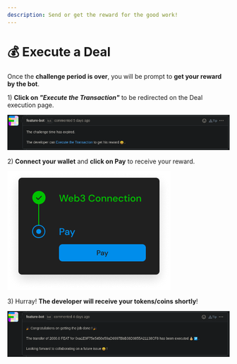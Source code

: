 ```yaml
---
description: Send or get the reward for the good work!
---
```


# 💰 Execute a Deal

Once the **challenge period is over**, you will be prompt to **get your reward by the bot**.

1\) **Click on _"Execute the Transaction"_** to be redirected on the Deal execution page.

![You can execute the deal](../.gitbook/assets/challenge_time_expired.png)

2\) **Connect your wallet** and **click on Pay** to receive your reward.

![Last step to finalize the transaction!](../.gitbook/assets/web3_pay.png)

3\) Hurray! **The developer will receive your tokens/coins shortly**!

![](../.gitbook/assets/job_done.png)
